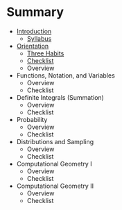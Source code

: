 # Summary

* [Introduction](README.md)
   * [Syllabus](syllabus.md)
* [Orientation](chapter1.md)
   * [Three Habits](three_habits.md)
   * [Checklist](checklist.md)
   * Overview
* Functions, Notation, and Variables
   * Overview
   * Checklist
* Definite Integrals (Summation)
   * Overview
   * Checklist
* Probability
   * Overview
   * Checklist
* Distributions and Sampling
   * Overview
   * Checklist
* Computational Geometry I
   * Overview
   * Checklist
* Computational Geometry II
   * Overview
   * Checklist

